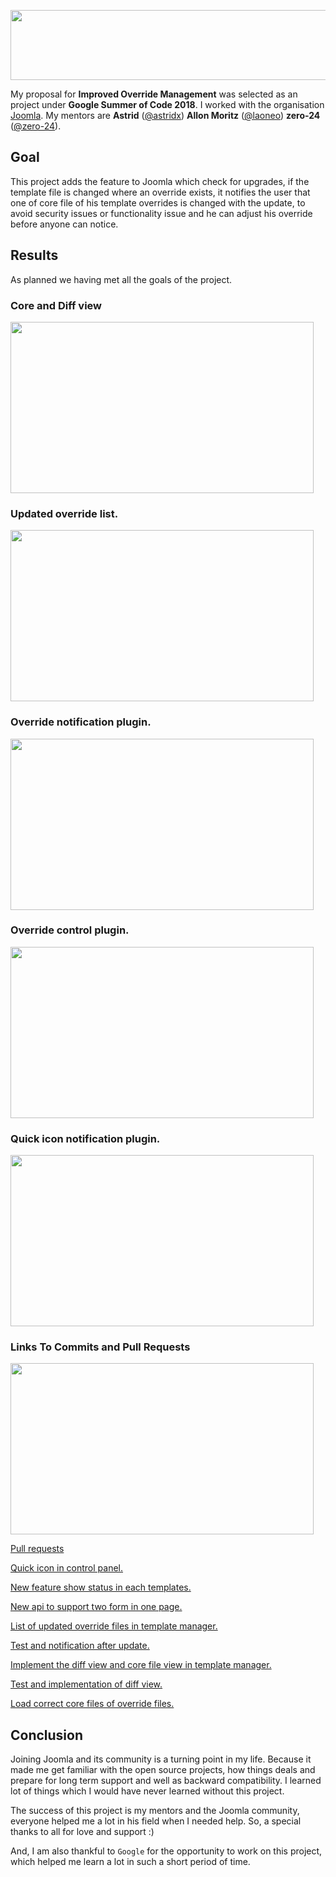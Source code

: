 <p align="center">
  <img width="556" height="112" src="https://github.com/Anu1601CS/GSoC-2018-Work-Report/blob/master/src/gsoc.png">
</p>

My proposal for **Improved Override Management** was selected as an project under **Google Summer of Code 2018**. I worked with the organisation [Joomla](https://github.com/joomla/). My mentors are **Astrid** ([@astridx](https://github.com/astridx)) **Allon Moritz** ([@laoneo](https://github.com/laoneo)) **zero-24** ([@zero-24](https://github.com/zero-24)).

## Goal

This project adds the feature to Joomla which check for upgrades, if the template file is changed where an override exists, it notifies the user that one of core file of his template overrides is changed with the update, to avoid security issues or functionality issue and he can adjust his override before anyone can notice.

## Results

As planned we having met all the goals of the project.

### Core and Diff view
<p align="left">
  <img width="485" height="274" src="https://github.com/Anu1601cs/GSoC-2018-Work-Report/blob/master/src/diff.png">
</p>

### Updated override list.
<p align="left">
  <img width="485" height="274" src="https://github.com/Anu1601cs/GSoC-2018-Work-Report/blob/master/src/override_list.png">
</p>

### Override notification plugin.
<p align="left">
  <img width="485" height="274" src="https://github.com/Anu1601cs/GSoC-2018-Work-Report/blob/master/src/plugin.png">
</p>

### Override control plugin.
<p align="left">
  <img width="485" height="274" src="https://github.com/Anu1601cs/GSoC-2018-Work-Report/blob/master/src/plugin2.png">
</p>

### Quick icon notification plugin.
<p align="left">
  <img width="485" height="274" src="https://github.com/Anu1601cs/GSoC-2018-Work-Report/blob/master/src/quick-icon.png">
</p>

### Links To Commits and Pull Requests

<p align="left">
  <img width="485" height="274" src="https://github.com/Anu1601cs/GSoC-2018-Work-Report/blob/master/src/commit.png">
</p>

[Pull requests](https://github.com/joomla-projects/gsoc18_override_management/pulls?q=is%3Apr+author%3AAnu1601CS+is%3Aclosed)

[Quick icon in control panel.](https://github.com/joomla-projects/gsoc18_override_management/pull/39)

[New feature show status in each templates.](https://github.com/joomla-projects/gsoc18_override_management/pull/47)

[New api to support two form in one page.](https://github.com/joomla-projects/gsoc18_override_management/pull/36)

[List of updated override files in template manager.](https://github.com/joomla-projects/gsoc18_override_management/pull/30)

[Test and notification after update.](https://github.com/joomla-projects/gsoc18_override_management/pull/16)

[Implement the diff view and core file view in template manager.](https://github.com/joomla-projects/gsoc18_override_management/pull/9)

[Test and implementation of diff view.](https://github.com/joomla-projects/gsoc18_override_management/pull/6)

[Load correct core files of override files.](https://github.com/joomla-projects/gsoc18_override_management/pull/2)


## Conclusion

Joining Joomla and its community is a turning point in my life. Because it made me get familiar with the open source projects, how things deals and prepare for long term support and well as backward compatibility. I learned lot of things which I would have never learned without this project.

The success of this project is my mentors and the Joomla community, everyone helped me a lot in his field when I needed help. So, a special thanks to all for love and support :)

And, I am also thankful to `Google` for the opportunity to work on this project, which helped me learn a lot in such a short period of time.
